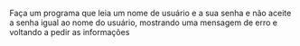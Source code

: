 Faça um programa que leia um nome de usuário e a sua senha e não aceite a senha igual ao nome do usuário, mostrando uma mensagem de erro e voltando a pedir as informações